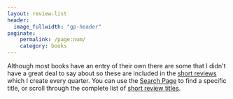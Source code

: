 ```yaml
---
layout: review-list
header:
  image_fullwidth: "gp-header"
paginate:
    permalink: /page:num/
    category: books
---
```


Although most books have an entry of their own there are some that I didn't have a great deal to say
about so these are included in the [short reviews](/reviews/shorts/) which I create every quarter. You can
use the [Search Page](/search/) to find a specific title, or scroll through the complete list of
[short review titles](/reviews/shorts/titles/).
